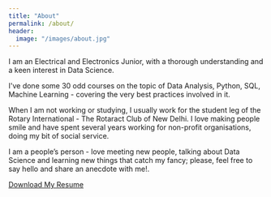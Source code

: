```yaml
---
title: "About"
permalink: /about/
header:
  image: "/images/about.jpg"
---
```


I am an Electrical and Electronics Junior, with a thorough understanding and a keen interest in Data Science.

I've done some 30 odd courses on the topic of Data Analysis, Python, SQL, Machine Learning - covering the very best practices involved in it.

When I am not working or studying, I usually work for the student leg of the Rotary International - The Rotaract Club of New Delhi. I love making people smile and have spent several years working for non-profit organisations, doing my bit of social service.

I am a people’s person - love meeting new people, talking about Data Science and learning new things that catch my fancy; please, feel free to say hello and share an anecdote with me!.

<div id="resume-download">
<a href="https://drive.google.com/uc?export=download&id=1QfK-rYmeH1jKgZ7sCdAltypgU7EGII-s" class="btn btn-primary">Download My Resume</a>
</div>
